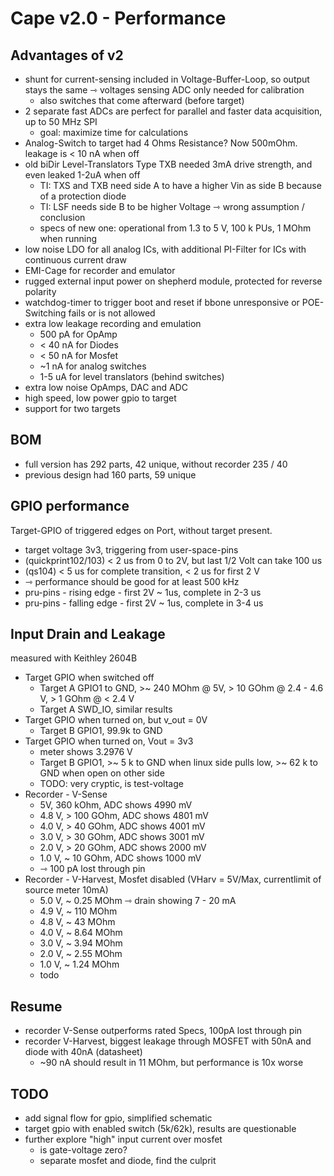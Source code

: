 # Cape v2.0 - Performance

## Advantages of v2

- shunt for current-sensing included in Voltage-Buffer-Loop, so output stays the same ⇾ voltages sensing ADC only needed for calibration
    - also switches that come afterward (before target)
- 2 separate fast ADCs are perfect for parallel and faster data acquisition, up to 50 MHz SPI
    - goal: maximize time for calculations
- Analog-Switch to target had 4 Ohms Resistance? Now 500mOhm. leakage is < 10 nA when off
- old biDir Level-Translators Type TXB needed 3mA drive strength, and even leaked 1-2uA when off
    - TI: TXS and TXB need side A to have a higher Vin as side B because of a protection diode
    - TI: LSF needs side B to be higher Voltage ⇾ wrong assumption / conclusion
    - specs of new one: operational from 1.3 to 5 V, 100 k PUs, 1 MOhm when running
- low noise LDO for all analog ICs, with additional PI-Filter for ICs with continuous current draw
- EMI-Cage for recorder and emulator
- rugged external input power on shepherd module, protected for reverse polarity
- watchdog-timer to trigger boot and reset if bbone unresponsive or POE-Switching fails or is not allowed
- extra low leakage recording and emulation
    - 500 pA for OpAmp
    - < 40 nA for Diodes
    - < 50 nA for Mosfet
    - ~1 nA for analog switches
    - 1-5 uA for level translators (behind switches)
- extra low noise OpAmps, DAC and ADC
- high speed, low power gpio to target
- support for two targets

## BOM

- full version has 292 parts, 42 unique, without recorder 235 / 40
- previous design had 160 parts, 59 unique


## GPIO performance

Target-GPIO of triggered edges on Port, without target present.

- target voltage 3v3, triggering from user-space-pins
- (quickprint102/103)  < 2 us from 0 to 2V, but last 1/2 Volt can take 100 us
- (qs104) < 5 us for complete transition, < 2 us for first 2 V
- ⇾ performance should be good for at least 500 kHz
- pru-pins - rising edge - first 2V ~ 1us, complete in 2-3 us
- pru-pins - falling edge - first 2V ~ 1us, complete in 3-4 us

## Input Drain and Leakage

measured with Keithley 2604B

- Target GPIO when switched off
    - Target A GPIO1 to GND, >~ 240 MOhm @ 5V, > 10 GOhm @ 2.4 - 4.6 V, > 1 GOhm @ < 2.4 V
    - Target A SWD_IO, similar results
- Target GPIO when turned on, but v_out = 0V
    - Target B GPIO1, 99.9k to GND
- Target GPIO when turned on, Vout = 3v3
    - meter shows 3.2976 V
    - Target B GPIO1, >~ 5 k to GND when linux side pulls low, >~ 62 k to GND when open on other side
    - TODO: very cryptic, is test-voltage
- Recorder - V-Sense
    - 5V, 360 kOhm, ADC shows 4990 mV
    - 4.8 V, > 100 GOhm, ADC shows 4801 mV
    - 4.0 V, > 40 GOhm, ADC shows 4001 mV
    - 3.0 V, > 30 GOhm, ADC shows 3001 mV
    - 2.0 V, > 20 GOhm, ADC shows 2000 mV
    - 1.0 V, ~ 10 GOhm, ADC shows 1000 mV
    - ⇾ 100 pA lost through pin
- Recorder - V-Harvest, Mosfet disabled (VHarv = 5V/Max, currentlimit of source meter 10mA)
    - 5.0 V, ~ 0.25 MOhm ⇾ drain showing 7 - 20 mA
    - 4.9 V, ~ 110 MOhm
    - 4.8 V, ~ 43 MOhm
    - 4.0 V, ~ 8.64 MOhm
    - 3.0 V, ~ 3.94 MOhm
    - 2.0 V, ~ 2.55 MOhm
    - 1.0 V, ~ 1.24 MOhm
    - todo

## Resume

- recorder V-Sense outperforms rated Specs, 100pA lost through pin
- recorder V-Harvest, biggest leakage through MOSFET with 50nA and diode with 40nA (datasheet)
    - ~90 nA should result in 11 MOhm, but performance is 10x worse

## TODO

- add signal flow for gpio, simplified schematic
- target gpio with enabled switch (5k/62k), results are questionable
- further explore "high" input current over mosfet
    - is gate-voltage zero?
    - separate mosfet and diode, find the culprit
